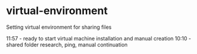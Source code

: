 # virtual-environment
Setting virtual environment for sharing files

11:57 - ready to start virtual machine installation and manual creation
10:10 - shared folder research, ping, manual continuation